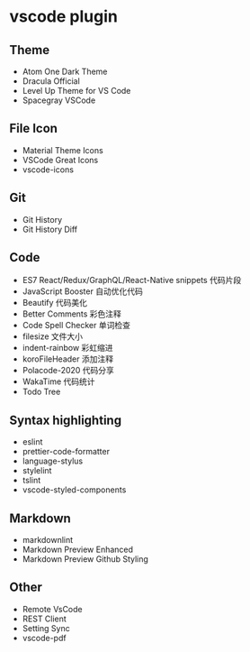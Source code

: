 # vscode plugin

## Theme

- Atom One Dark Theme
- Dracula Official
- Level Up Theme for VS Code
- Spacegray VSCode

## File Icon

- Material Theme Icons
- VSCode Great Icons
- vscode-icons

## Git

- Git History
- Git History Diff

## Code

- ES7 React/Redux/GraphQL/React-Native snippets 代码片段
- JavaScript Booster 自动优化代码
- Beautify  代码美化
- Better Comments 彩色注释
- Code Spell Checker  单词检查
- filesize  文件大小
- indent-rainbow  彩虹缩进
- koroFileHeader  添加注释
- Polacode-2020  代码分享
- WakaTime  代码统计
- Todo Tree

## Syntax highlighting

- eslint
- prettier-code-formatter
- language-stylus
- stylelint
- tslint
- vscode-styled-components

## Markdown

- markdownlint
- Markdown Preview Enhanced
- Markdown Preview Github Styling

## Other

- Remote VsCode
- REST Client
- Setting Sync
- vscode-pdf

